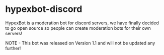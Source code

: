 # hypexbot-discord

HypexBot is a moderation bot for discord servers, we have finally decided to go open source so people can create moderation bots for their own servers! 

NOTE - This bot was released on Version 1.1 and will not be updated any further!

